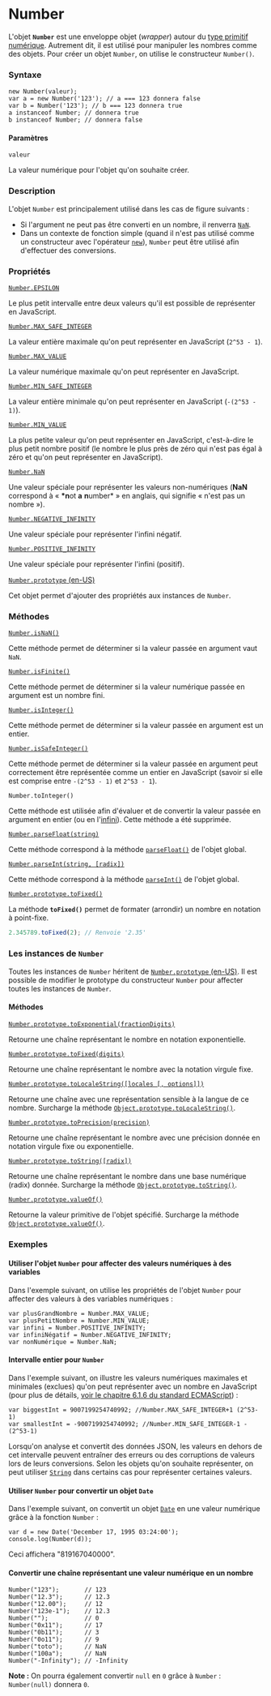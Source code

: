 # Number

L'objet **`Number`** est une enveloppe objet (_wrapper_) autour du [type primitif numérique](https://developer.mozilla.org/fr/docs/Web/JavaScript/Data\_structures#le\_type\_nombre). Autrement dit, il est utilisé pour manipuler les nombres comme des objets. Pour créer un objet `Number`, on utilise le constructeur `Number()`.

### Syntaxe <a href="#syntaxe" id="syntaxe"></a>

```
new Number(valeur);
var a = new Number('123'); // a === 123 donnera false
var b = Number('123'); // b === 123 donnera true
a instanceof Number; // donnera true
b instanceof Number; // donnera false
```

#### Paramètres <a href="#parametres" id="parametres"></a>

`valeur`

La valeur numérique pour l'objet qu'on souhaite créer.

### Description <a href="#description" id="description"></a>

L'objet `Number` est principalement utilisé dans les cas de figure suivants :

* Si l'argument ne peut pas être converti en un nombre, il renverra [`NaN`](https://developer.mozilla.org/fr/docs/Web/JavaScript/Reference/Global\_Objects/NaN).
* Dans un contexte de fonction simple (quand il n'est pas utilisé comme un constructeur avec l'opérateur [`new`](https://developer.mozilla.org/fr/docs/Web/JavaScript/Reference/Operators/new)), `Number` peut être utilisé afin d'effectuer des conversions.

### Propriétés <a href="#proprietes" id="proprietes"></a>

[`Number.EPSILON`](https://developer.mozilla.org/fr/docs/Web/JavaScript/Reference/Global\_Objects/Number/EPSILON)

Le plus petit intervalle entre deux valeurs qu'il est possible de représenter en JavaScript.

[`Number.MAX_SAFE_INTEGER`](https://developer.mozilla.org/fr/docs/Web/JavaScript/Reference/Global\_Objects/Number/MAX\_SAFE\_INTEGER)

La valeur entière maximale qu'on peut représenter en JavaScript (`2^53 - 1`).

[`Number.MAX_VALUE`](https://developer.mozilla.org/fr/docs/Web/JavaScript/Reference/Global\_Objects/Number/MAX\_VALUE)

La valeur numérique maximale qu'on peut représenter en JavaScript.

[`Number.MIN_SAFE_INTEGER`](https://developer.mozilla.org/fr/docs/Web/JavaScript/Reference/Global\_Objects/Number/MIN\_SAFE\_INTEGER)

La valeur entière minimale qu'on peut représenter en JavaScript (`-(2^53 - 1)`).

[`Number.MIN_VALUE`](https://developer.mozilla.org/fr/docs/Web/JavaScript/Reference/Global\_Objects/Number/MIN\_VALUE)

La plus petite valeur qu'on peut représenter en JavaScript, c'est-à-dire le plus petit nombre positif (le nombre le plus près de zéro qui n'est pas égal à zéro et qu'on peut représenter en JavaScript).

[`Number.NaN`](https://developer.mozilla.org/fr/docs/Web/JavaScript/Reference/Global\_Objects/Number/NaN)

Une valeur spéciale pour représenter les valeurs non-numériques (**NaN** correspond à « **\*n**ot **a** **n**umber\* » en anglais, qui signifie « n'est pas un nombre »).

[`Number.NEGATIVE_INFINITY`](https://developer.mozilla.org/fr/docs/Web/JavaScript/Reference/Global\_Objects/Number/NEGATIVE\_INFINITY)

Une valeur spéciale pour représenter l'infini négatif.

[`Number.POSITIVE_INFINITY`](https://developer.mozilla.org/fr/docs/Web/JavaScript/Reference/Global\_Objects/Number/POSITIVE\_INFINITY)

Une valeur spéciale pour représenter l'infini (positif).

[`Number.prototype` (en-US)](https://developer.mozilla.org/en-US/docs/Web/JavaScript/Reference/Global\_Objects/Number)

Cet objet permet d'ajouter des propriétés aux instances de `Number`.

### Méthodes <a href="#methodes" id="methodes"></a>

[`Number.isNaN()`](https://developer.mozilla.org/fr/docs/Web/JavaScript/Reference/Global\_Objects/Number/isNaN)

Cette méthode permet de déterminer si la valeur passée en argument vaut `NaN`.

[`Number.isFinite()`](https://developer.mozilla.org/fr/docs/Web/JavaScript/Reference/Global\_Objects/Number/isFinite)

Cette méthode permet de déterminer si la valeur numérique passée en argument est un nombre fini.

[`Number.isInteger()`](https://developer.mozilla.org/fr/docs/Web/JavaScript/Reference/Global\_Objects/Number/isInteger)

Cette méthode permet de déterminer si la valeur passée en argument est un entier.

[`Number.isSafeInteger()`](https://developer.mozilla.org/fr/docs/Web/JavaScript/Reference/Global\_Objects/Number/isSafeInteger)

Cette méthode permet de déterminer si la valeur passée en argument peut correctement être représentée comme un entier en JavaScript (savoir si elle est comprise entre `-(2^53 - 1)` et `2^53 - 1`).

`Number.toInteger()`&#x20;

Cette méthode est utilisée afin d'évaluer et de convertir la valeur passée en argument en entier (ou en l'[infini](https://developer.mozilla.org/fr/docs/Web/JavaScript/Reference/Global\_Objects/Infinity)). Cette méthode a été supprimée.

[`Number.parseFloat(string)`](https://developer.mozilla.org/fr/docs/Web/JavaScript/Reference/Global\_Objects/Number/parseFloat)

Cette méthode correspond à la méthode [`parseFloat()`](https://developer.mozilla.org/fr/docs/Web/JavaScript/Reference/Global\_Objects/parseFloat) de l'objet global.

[`Number.parseInt(string, [radix])`](https://developer.mozilla.org/fr/docs/Web/JavaScript/Reference/Global\_Objects/Number/parseInt)

Cette méthode correspond à la méthode [`parseInt()`](https://developer.mozilla.org/fr/docs/Web/JavaScript/Reference/Global\_Objects/parseInt) de l'objet global.

[`Number.prototype.toFixed()`](https://developer.mozilla.org/fr/docs/Web/JavaScript/Reference/Global\_Objects/Number/toFixed)

La méthode **`toFixed()`** permet de formater (arrondir) un nombre en notation à point-fixe.

```javascript
2.345789.toFixed(2); // Renvoie '2.35'
```

### Les instances de `Number` <a href="#les_instances_de_number" id="les_instances_de_number"></a>

Toutes les instances de `Number` héritent de [`Number.prototype` (en-US)](https://developer.mozilla.org/en-US/docs/Web/JavaScript/Reference/Global\_Objects/Number). Il est possible de modifier le prototype du constructeur `Number` pour affecter toutes les instances de `Number`.

#### Méthodes <a href="#methodes_2" id="methodes_2"></a>

[`Number.prototype.toExponential(fractionDigits)`](https://developer.mozilla.org/fr/docs/Web/JavaScript/Reference/Global\_Objects/Number/toExponential)

Retourne une chaîne représentant le nombre en notation exponentielle.

[`Number.prototype.toFixed(digits)`](https://developer.mozilla.org/fr/docs/Web/JavaScript/Reference/Global\_Objects/Number/toFixed)

Retourne une chaîne représentant le nombre avec la notation virgule fixe.

[`Number.prototype.toLocaleString([locales [, options]])`](https://developer.mozilla.org/fr/docs/Web/JavaScript/Reference/Global\_Objects/Number/toLocaleString)

Retourne une chaîne avec une représentation sensible à la langue de ce nombre. Surcharge la méthode [`Object.prototype.toLocaleString()`](https://developer.mozilla.org/fr/docs/Web/JavaScript/Reference/Global\_Objects/Object/toLocaleString).

[`Number.prototype.toPrecision(precision)`](https://developer.mozilla.org/fr/docs/Web/JavaScript/Reference/Global\_Objects/Number/toPrecision)

Retourne une chaîne représentant le nombre avec une précision donnée en notation virgule fixe ou exponentielle.

[`Number.prototype.toString([radix])`](https://developer.mozilla.org/fr/docs/Web/JavaScript/Reference/Global\_Objects/Number/toString)

Retourne une chaîne représentant le nombre dans une base numérique (radix) donnée. Surcharge la méthode [`Object.prototype.toString()`](https://developer.mozilla.org/fr/docs/Web/JavaScript/Reference/Global\_Objects/Object/toString).

[`Number.prototype.valueOf()`](https://developer.mozilla.org/fr/docs/Web/JavaScript/Reference/Global\_Objects/Number/valueOf)

Retourne la valeur primitive de l'objet spécifié. Surcharge la méthode [`Object.prototype.valueOf()`](https://developer.mozilla.org/fr/docs/Web/JavaScript/Reference/Global\_Objects/Object/valueOf).

### Exemples <a href="#exemples" id="exemples"></a>

#### Utiliser l'objet `Number` pour affecter des valeurs numériques à des variables <a href="#utiliser_lobjet_number_pour_affecter_des_valeurs_numeriques_a_des_variables" id="utiliser_lobjet_number_pour_affecter_des_valeurs_numeriques_a_des_variables"></a>

Dans l'exemple suivant, on utilise les propriétés de l'objet `Number` pour affecter des valeurs à des variables numériques :

```
var plusGrandNombre = Number.MAX_VALUE;
var plusPetitNombre = Number.MIN_VALUE;
var infini = Number.POSITIVE_INFINITY;
var infiniNégatif = Number.NEGATIVE_INFINITY;
var nonNumérique = Number.NaN;
```

#### Intervalle entier pour `Number` <a href="#intervalle_entier_pour_number" id="intervalle_entier_pour_number"></a>

Dans l'exemple suivant, on illustre les valeurs numériques maximales et minimales (exclues) qu'on peut représenter avec un nombre en JavaScript (pour plus de détails, [voir le chapitre 6.1.6 du standard ECMAScript](https://tc39.github.io/ecma262/#sec-ecmascript-language-types-number-type)) :

```
var biggestInt = 9007199254740992; //Number.MAX_SAFE_INTEGER+1 (2^53-1)
var smallestInt = -9007199254740992; //Number.MIN_SAFE_INTEGER-1 -(2^53-1)
```

Lorsqu'on analyse et convertit des données JSON, les valeurs en dehors de cet intervalle peuvent entraîner des erreurs ou des corruptions de valeurs lors de leurs conversions. Selon les objets qu'on souhaite représenter, on peut utiliser [`String`](https://developer.mozilla.org/fr/docs/Web/JavaScript/Reference/Global\_Objects/String) dans certains cas pour représenter certaines valeurs.

#### Utiliser `Number` pour convertir un objet `Date` <a href="#utiliser_number_pour_convertir_un_objet_date" id="utiliser_number_pour_convertir_un_objet_date"></a>

Dans l'exemple suivant, on convertit un objet [`Date`](https://developer.mozilla.org/fr/docs/Web/JavaScript/Reference/Global\_Objects/Date) en une valeur numérique grâce à la fonction `Number` :

```
var d = new Date('December 17, 1995 03:24:00');
console.log(Number(d));
```

Ceci affichera "819167040000".

#### Convertir une chaîne représentant une valeur numérique en un nombre <a href="#convertir_une_chaine_representant_une_valeur_numerique_en_un_nombre" id="convertir_une_chaine_representant_une_valeur_numerique_en_un_nombre"></a>

```
Number("123");       // 123
Number("12.3");      // 12.3
Number("12.00");     // 12
Number("123e-1");    // 12.3
Number("");          // 0
Number("0x11");      // 17
Number("0b11");      // 3
Number("0o11");      // 9
Number("toto");      // NaN
Number("100a");      // NaN
Number("-Infinity"); // -Infinity
```

**Note :** On pourra également convertir `null` en `0` grâce à `Number` : `Number(null)` donnera `0`.
